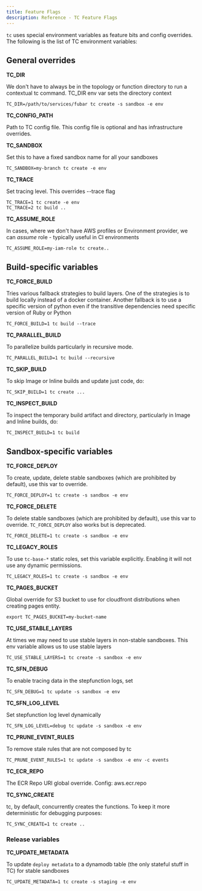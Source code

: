 ```yaml
---
title: Feature Flags
description: Reference - TC Feature Flags
---
```


`tc` uses special environment variables as feature bits and config overrides. The following is the list of TC environment variables:

## General overrides

**TC_DIR**

We don't have to always be in the topology or function directory to run a contextual tc command. TC_DIR env var sets the directory context

```
TC_DIR=/path/to/services/fubar tc create -s sandbox -e env
```

**TC_CONFIG_PATH**

Path to TC config file. This config file is optional and has infrastructure overrides.


**TC_SANDBOX**

Set this to have a fixed sandbox name for all your sandboxes

```
TC_SANDBOX=my-branch tc create -e env
```

**TC_TRACE**

Set tracing level. This overrides --trace flag

```
TC_TRACE=1 tc create -e env
TC_TRACE=2 tc build ..
```

**TC_ASSUME_ROLE**

In cases, where we don't have AWS profiles or Environment provider, we can _assume_ role - typically useful in CI environments

```
TC_ASSUME_ROLE=my-iam-role tc create..
```

## Build-specific variables

**TC_FORCE_BUILD**

Tries various fallback strategies to build layers. One of the strategies is to build locally instead of a docker container. Another fallback is to use a specific version of python even if the transitive dependencies need specific version of Ruby or Python

```
TC_FORCE_BUILD=1 tc build --trace
```

**TC_PARALLEL_BUILD**

To parallelize builds particularly in recursive mode.

```
TC_PARALLEL_BUILD=1 tc build --recursive
```

**TC_SKIP_BUILD**

To skip Image or Inline builds and update just code, do:

```
TC_SKIP_BUILD=1 tc create ...
```

**TC_INSPECT_BUILD**

To inspect the temporary build artifact and directory, particularly in Image and Inline builds, do:

```
TC_INSPECT_BUILD=1 tc build

```

## Sandbox-specific variables

**TC_FORCE_DEPLOY**

To create, update, delete stable sandboxes (which are prohibited by default), use this var to override.

```
TC_FORCE_DEPLOY=1 tc create -s sandbox -e env
```

**TC_FORCE_DELETE**

To delete stable sandboxes (which are prohibited by default), use this var to override. `TC_FORCE_DEPLOY` also works but is deprecated.

```
TC_FORCE_DELETE=1 tc create -s sandbox -e env
```

**TC_LEGACY_ROLES**

To use `tc-base-*` static roles, set this variable explicitly. Enabling it will not use any dynamic permissions.

```
TC_LEGACY_ROLES=1 tc create -s sandbox -e env
```

**TC_PAGES_BUCKET**

Global override for S3 bucket to use for cloudfront distributions when creating pages entity.

```
export TC_PAGES_BUCKET=my-bucket-name
```

**TC_USE_STABLE_LAYERS**

At times we may need to use stable layers in non-stable sandboxes. This env variable allows us to use stable layers

```
TC_USE_STABLE_LAYERS=1 tc create -s sandbox -e env

```

**TC_SFN_DEBUG**

To enable tracing data in the stepfunction logs, set

```
TC_SFN_DEBUG=1 tc update -s sandbox -e env
```

**TC_SFN_LOG_LEVEL**

Set stepfunction log level dynamically

```
TC_SFN_LOG_LEVEL=debug tc update -s sandbox -e env
```

**TC_PRUNE_EVENT_RULES**

To remove stale rules that are not composed by tc

```
TC_PRUNE_EVENT_RULES=1 tc update -s sandbox -e env -c events
```

**TC_ECR_REPO**

The ECR Repo URI global override. Config: aws.ecr.repo

**TC_SYNC_CREATE**

tc, by default, concurrently creates the functions. To keep it more deterministic for debugging purposes:

```
TC_SYNC_CREATE=1 tc create ..

```

### Release variables

**TC_UPDATE_METADATA**

To update `deploy metadata` to a dynamodb table (the only stateful stuff in TC) for stable sandboxes

```
TC_UPDATE_METADATA=1 tc create -s staging -e env
```
